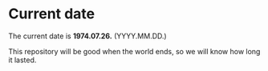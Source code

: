 # Current date

The current date is **1974.07.26.** (YYYY.MM.DD.)

This repository will be good when the world ends, so we will know how long it lasted.